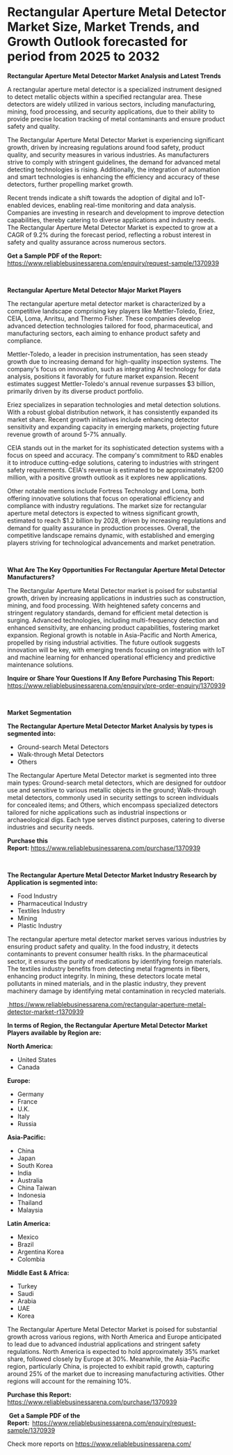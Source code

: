 <p><h1>Rectangular Aperture Metal Detector Market Size, Market Trends, and Growth Outlook forecasted for period from 2025 to 2032</h1></p><p><strong>Rectangular Aperture Metal Detector Market Analysis and Latest Trends</strong></p>
<p><p>A rectangular aperture metal detector is a specialized instrument designed to detect metallic objects within a specified rectangular area. These detectors are widely utilized in various sectors, including manufacturing, mining, food processing, and security applications, due to their ability to provide precise location tracking of metal contaminants and ensure product safety and quality.</p><p>The Rectangular Aperture Metal Detector Market is experiencing significant growth, driven by increasing regulations around food safety, product quality, and security measures in various industries. As manufacturers strive to comply with stringent guidelines, the demand for advanced metal detecting technologies is rising. Additionally, the integration of automation and smart technologies is enhancing the efficiency and accuracy of these detectors, further propelling market growth.</p><p>Recent trends indicate a shift towards the adoption of digital and IoT-enabled devices, enabling real-time monitoring and data analysis. Companies are investing in research and development to improve detection capabilities, thereby catering to diverse applications and industry needs. The Rectangular Aperture Metal Detector Market is expected to grow at a CAGR of 9.2% during the forecast period, reflecting a robust interest in safety and quality assurance across numerous sectors.</p></p>
<p><strong>Get a Sample PDF of the Report:&nbsp;</strong> <a href="https://www.reliablebusinessarena.com/enquiry/request-sample/1370939?utm_campaign=2221&utm_medium=2&utm_source=Github&utm_content=ia&utm_term=22032025&utm_id=rectangular-aperture-metal-detector">https://www.reliablebusinessarena.com/enquiry/request-sample/1370939</a></p>
<p>&nbsp;</p>
<p><strong>Rectangular Aperture Metal Detector Major Market Players</strong></p>
<p><p>The rectangular aperture metal detector market is characterized by a competitive landscape comprising key players like Mettler-Toledo, Eriez, CEIA, Loma, Anritsu, and Thermo Fisher. These companies develop advanced detection technologies tailored for food, pharmaceutical, and manufacturing sectors, each aiming to enhance product safety and compliance.</p><p>Mettler-Toledo, a leader in precision instrumentation, has seen steady growth due to increasing demand for high-quality inspection systems. The company's focus on innovation, such as integrating AI technology for data analysis, positions it favorably for future market expansion. Recent estimates suggest Mettler-Toledo's annual revenue surpasses $3 billion, primarily driven by its diverse product portfolio.</p><p>Eriez specializes in separation technologies and metal detection solutions. With a robust global distribution network, it has consistently expanded its market share. Recent growth initiatives include enhancing detector sensitivity and expanding capacity in emerging markets, projecting future revenue growth of around 5-7% annually.</p><p>CEIA stands out in the market for its sophisticated detection systems with a focus on speed and accuracy. The company's commitment to R&D enables it to introduce cutting-edge solutions, catering to industries with stringent safety requirements. CEIA's revenue is estimated to be approximately $200 million, with a positive growth outlook as it explores new applications.</p><p>Other notable mentions include Fortress Technology and Loma, both offering innovative solutions that focus on operational efficiency and compliance with industry regulations. The market size for rectangular aperture metal detectors is expected to witness significant growth, estimated to reach $1.2 billion by 2028, driven by increasing regulations and demand for quality assurance in production processes. Overall, the competitive landscape remains dynamic, with established and emerging players striving for technological advancements and market penetration.</p></p>
<p>&nbsp;</p>
<p><strong>What Are The Key Opportunities For Rectangular Aperture Metal Detector Manufacturers?</strong></p>
<p><p>The Rectangular Aperture Metal Detector market is poised for substantial growth, driven by increasing applications in industries such as construction, mining, and food processing. With heightened safety concerns and stringent regulatory standards, demand for efficient metal detection is surging. Advanced technologies, including multi-frequency detection and enhanced sensitivity, are enhancing product capabilities, fostering market expansion. Regional growth is notable in Asia-Pacific and North America, propelled by rising industrial activities. The future outlook suggests innovation will be key, with emerging trends focusing on integration with IoT and machine learning for enhanced operational efficiency and predictive maintenance solutions.</p></p>
<p><strong>Inquire or Share Your Questions If Any Before Purchasing This Report:</strong> <a href="https://www.reliablebusinessarena.com/enquiry/pre-order-enquiry/1370939?utm_campaign=2221&utm_medium=2&utm_source=Github&utm_content=ia&utm_term=22032025&utm_id=rectangular-aperture-metal-detector">https://www.reliablebusinessarena.com/enquiry/pre-order-enquiry/1370939</a></p>
<p>&nbsp;</p>
<p><strong>Market Segmentation</strong></p>
<p><strong>The Rectangular Aperture Metal Detector Market Analysis by types is segmented into:</strong></p>
<p><ul><li>Ground-search Metal Detectors</li><li>Walk-through Metal Detectors</li><li>Others</li></ul></p>
<p><p>The Rectangular Aperture Metal Detector market is segmented into three main types: Ground-search metal detectors, which are designed for outdoor use and sensitive to various metallic objects in the ground; Walk-through metal detectors, commonly used in security settings to screen individuals for concealed items; and Others, which encompass specialized detectors tailored for niche applications such as industrial inspections or archaeological digs. Each type serves distinct purposes, catering to diverse industries and security needs.</p></p>
<p><strong>Purchase this Report:&nbsp;</strong><a href="https://www.reliablebusinessarena.com/purchase/1370939?utm_campaign=2221&utm_medium=2&utm_source=Github&utm_content=ia&utm_term=22032025&utm_id=rectangular-aperture-metal-detector">https://www.reliablebusinessarena.com/purchase/1370939</a></p>
<p>&nbsp;</p>
<p><strong>The Rectangular Aperture Metal Detector Market Industry Research by Application is segmented into:</strong></p>
<p><ul><li>Food Industry</li><li>Pharmaceutical Industry</li><li>Textiles Industry</li><li>Mining</li><li>Plastic Industry</li></ul></p>
<p><p>The rectangular aperture metal detector market serves various industries by ensuring product safety and quality. In the food industry, it detects contaminants to prevent consumer health risks. In the pharmaceutical sector, it ensures the purity of medications by identifying foreign materials. The textiles industry benefits from detecting metal fragments in fibers, enhancing product integrity. In mining, these detectors locate metal pollutants in mined materials, and in the plastic industry, they prevent machinery damage by identifying metal contamination in recycled materials.</p></p>
<p><a href="https://www.reliablebusinessarena.com/rectangular-aperture-metal-detector-market-r1370939?utm_campaign=2221&utm_medium=2&utm_source=Github&utm_content=ia&utm_term=22032025&utm_id=rectangular-aperture-metal-detector">&nbsp;https://www.reliablebusinessarena.com/rectangular-aperture-metal-detector-market-r1370939</a></p>
<p><strong>In terms of Region, the Rectangular Aperture Metal Detector Market Players available by Region are:</strong></p>
<p>
    <p> <strong> North America: </strong>
        <ul>
            <li>United States</li>
            <li>Canada</li>
        </ul>
        </p> 
    <p> <strong> Europe: </strong>
        <ul>
            <li>Germany</li>
            <li>France</li>
            <li>U.K.</li>
            <li>Italy</li>
            <li>Russia</li>
        </ul>
        </p> 
    <p> <strong> Asia-Pacific: </strong>
        <ul>
            <li>China</li>
            <li>Japan</li>
            <li>South Korea</li>
            <li>India</li>
            <li>Australia</li>
            <li>China Taiwan</li>
            <li>Indonesia</li>
            <li>Thailand</li>
            <li>Malaysia</li>
        </ul>
        </p> 
    <p> <strong> Latin America: </strong>
        <ul>
            <li>Mexico</li>
            <li>Brazil</li>
            <li>Argentina Korea</li>
            <li>Colombia</li>
        </ul>
        </p> 
    <p> <strong> Middle East & Africa: </strong>
        <ul>
            <li>Turkey</li>
            <li>Saudi</li>
            <li>Arabia</li>
            <li>UAE</li>
            <li>Korea</li>
        </ul>
    </p>
    </p>
<p><p>The Rectangular Aperture Metal Detector Market is poised for substantial growth across various regions, with North America and Europe anticipated to lead due to advanced industrial applications and stringent safety regulations. North America is expected to hold approximately 35% market share, followed closely by Europe at 30%. Meanwhile, the Asia-Pacific region, particularly China, is projected to exhibit rapid growth, capturing around 25% of the market due to increasing manufacturing activities. Other regions will account for the remaining 10%.</p></p>
<p><strong>Purchase this Report: </strong><a href="https://www.reliablebusinessarena.com/purchase/1370939?utm_campaign=2221&utm_medium=2&utm_source=Github&utm_content=ia&utm_term=22032025&utm_id=rectangular-aperture-metal-detector">https://www.reliablebusinessarena.com/purchase/1370939</a></p>
<p>&nbsp;<strong>Get a Sample PDF of the Report:&nbsp;&nbsp;</strong><a href="https://www.reliablebusinessarena.com/enquiry/request-sample/1370939?utm_campaign=2221&utm_medium=2&utm_source=Github&utm_content=ia&utm_term=22032025&utm_id=rectangular-aperture-metal-detector">https://www.reliablebusinessarena.com/enquiry/request-sample/1370939</a></p>
<p><strong></strong></p>
<p>Check more reports on <a href="https://www.reliablebusinessarena.com/?utm_campaign=2221&utm_medium=2&utm_source=Github&utm_content=ia&utm_term=22032025&utm_id=rectangular-aperture-metal-detector">https://www.reliablebusinessarena.com/</a></p>